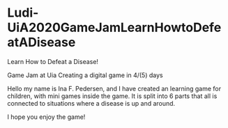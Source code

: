 # Ludi-UiA2020GameJamLearnHowtoDefeatADisease

Learn How to Defeat a Disease!

Game Jam at Uia Creating a digital game in 4/(5) days

Hello my name is Ina F. Pedersen, and I have created an learning game for children, with mini games inside the game. It is split into 6 parts that all is connected to situations where a disease is up and around.

I hope you enjoy the game!
